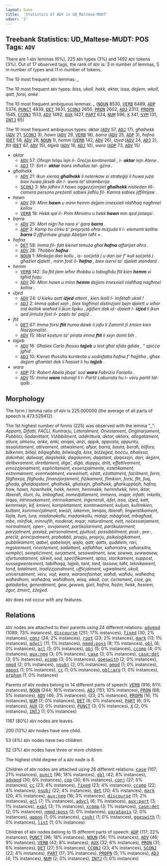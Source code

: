 ```yaml
---
layout: base
title:  'Statistics of ADV in UD_Maltese-MUDT'
udver: '2'
---
```


## Treebank Statistics: UD_Maltese-MUDT: POS Tags: `ADV`

There are 1 `ADV` lemmas (6%), 225 `ADV` types (3%) and 1492 `ADV` tokens (3%).
Out of 17 observed tags, the rank of `ADV` is: 3 in number of lemmas, 5 in number of types and 11 in number of tokens.

The 10 most frequent `ADV` lemmas: <em>_</em>

The 10 most frequent `ADV` types:  <em>biss, ukoll, hekk, aktar, issa, dejjem, wkoll, qatt, forsi, anke</em>

The 10 most frequent ambiguous lemmas: <em>_</em> (<tt><a href="mt_mudt-pos-NOUN.html">NOUN</a></tt> 8530, <tt><a href="mt_mudt-pos-VERB.html">VERB</a></tt> 6489, <tt><a href="mt_mudt-pos-ADP.html">ADP</a></tt> 5374, <tt><a href="mt_mudt-pos-PUNCT.html">PUNCT</a></tt> 4839, <tt><a href="mt_mudt-pos-DET.html">DET</a></tt> 3631, <tt><a href="mt_mudt-pos-SCONJ.html">SCONJ</a></tt> 2650, <tt><a href="mt_mudt-pos-PRON.html">PRON</a></tt> 2602, <tt><a href="mt_mudt-pos-ADJ.html">ADJ</a></tt> 2313, <tt><a href="mt_mudt-pos-PROPN.html">PROPN</a></tt> 1545, <tt><a href="mt_mudt-pos-CCONJ.html">CCONJ</a></tt> 1513, <tt><a href="mt_mudt-pos-ADV.html">ADV</a></tt> 1492, <tt><a href="mt_mudt-pos-AUX.html">AUX</a></tt> 1427, <tt><a href="mt_mudt-pos-PART.html">PART</a></tt> 624, <tt><a href="mt_mudt-pos-NUM.html">NUM</a></tt> 596, <tt><a href="mt_mudt-pos-X.html">X</a></tt> 341, <tt><a href="mt_mudt-pos-SYM.html">SYM</a></tt> 131, <tt><a href="mt_mudt-pos-INTJ.html">INTJ</a></tt> 65)

The 10 most frequent ambiguous types:  <em>aktar</em> (<tt><a href="mt_mudt-pos-ADV.html">ADV</a></tt> 57, <tt><a href="mt_mudt-pos-ADJ.html">ADJ</a></tt> 17), <em>għalhekk</em> (<tt><a href="mt_mudt-pos-ADV.html">ADV</a></tt> 21, <tt><a href="mt_mudt-pos-SCONJ.html">SCONJ</a></tt> 3), <em>hawn</em> (<tt><a href="mt_mudt-pos-ADV.html">ADV</a></tt> 29, <tt><a href="mt_mudt-pos-VERB.html">VERB</a></tt> 18), <em>barra</em> (<tt><a href="mt_mudt-pos-ADV.html">ADV</a></tt> 25, <tt><a href="mt_mudt-pos-ADP.html">ADP</a></tt> 3), <em>ħafna</em> (<tt><a href="mt_mudt-pos-DET.html">DET</a></tt> 58, <tt><a href="mt_mudt-pos-ADV.html">ADV</a></tt> 28, <tt><a href="mt_mudt-pos-NOUN.html">NOUN</a></tt> 1), <em>hemm</em> (<tt><a href="mt_mudt-pos-VERB.html">VERB</a></tt> 142, <tt><a href="mt_mudt-pos-ADV.html">ADV</a></tt> 26), <em>iżjed</em> (<tt><a href="mt_mudt-pos-ADV.html">ADV</a></tt> 24, <tt><a href="mt_mudt-pos-ADJ.html">ADJ</a></tt> 2), <em>ftit</em> (<tt><a href="mt_mudt-pos-DET.html">DET</a></tt> 67, <tt><a href="mt_mudt-pos-ADV.html">ADV</a></tt> 15), <em>tajjeb</em> (<tt><a href="mt_mudt-pos-ADV.html">ADV</a></tt> 16, <tt><a href="mt_mudt-pos-ADJ.html">ADJ</a></tt> 10), <em>wara</em> (<tt><a href="mt_mudt-pos-ADP.html">ADP</a></tt> 73, <tt><a href="mt_mudt-pos-ADV.html">ADV</a></tt> 15)


* <em>aktar</em>
  * <tt><a href="mt_mudt-pos-ADV.html">ADV</a></tt> 57: <em>Oħrajn telqu lejn il- Greċja kontinentali , l- <b>aktar</b> lejn Atene .</em>
  * <tt><a href="mt_mudt-pos-ADJ.html">ADJ</a></tt> 17: <em>Sirt l- <b>aktar</b> trans imħallas tal- gżira .</em>
* <em>għalhekk</em>
  * <tt><a href="mt_mudt-pos-ADV.html">ADV</a></tt> 21: <em>Ikun xieraq <b>għalhekk</b> li nelenkaw xi strateġiji li huwa juża biex huwa jikseb din l- awra ta' stramberija .</em>
  * <tt><a href="mt_mudt-pos-SCONJ.html">SCONJ</a></tt> 3: <em>Ma jidhirx li hawn oġġezzjonijiet <b>għalhekk</b> nistieden lill- camera persons preżenti sabiex jidħlu fil- Kamra sabiex jiffilmjaw .</em>
* <em>hawn</em>
  * <tt><a href="mt_mudt-pos-ADV.html">ADV</a></tt> 29: <em>Minn <b>hawn</b> u minn hemm dejjem irnexxieli nlaħħaq nagħmel kollox .</em>
  * <tt><a href="mt_mudt-pos-VERB.html">VERB</a></tt> 18: <em>Hekk qal il- Prim Ministru u hekk <b>hawn</b> min qed jistaqsi .</em>
* <em>barra</em>
  * <tt><a href="mt_mudt-pos-ADV.html">ADV</a></tt> 25: <em>Mort niġri ħa nara x' ġara <b>barra</b> .</em>
  * <tt><a href="mt_mudt-pos-ADP.html">ADP</a></tt> 3: <em>Kamp hu ċirku b' proprjetà oħra miżjuda li l- elementi kollha <b>barra</b> 0 jiffurmaw grupp Abeljan taħt × .</em>
* <em>ħafna</em>
  * <tt><a href="mt_mudt-pos-DET.html">DET</a></tt> 58: <em>Imma fil- fatt kienet tintuża għal <b>ħafna</b> affarijiet oħra .</em>
  * <tt><a href="mt_mudt-pos-ADV.html">ADV</a></tt> 28: <em>Tħobbni <b>ħafna</b> .</em>
  * <tt><a href="mt_mudt-pos-NOUN.html">NOUN</a></tt> 1: <em>Minkejja dan kollu , is- soċjetà ( u dan isir f' kull soċjetà ) għażlet djalett , minn fost il- <b>ħafna</b> , biex iservi ta' djalett standard .</em>
* <em>hemm</em>
  * <tt><a href="mt_mudt-pos-VERB.html">VERB</a></tt> 142: <em>Sa ftit jiem ieħor tħobbu u tobogħdu ftit kien <b>hemm</b> xi tgħid fuqu .</em>
  * <tt><a href="mt_mudt-pos-ADV.html">ADV</a></tt> 26: <em>Minn hawn u minn <b>hemm</b> dejjem irnexxieli nlaħħaq nagħmel kollox .</em>
* <em>iżjed</em>
  * <tt><a href="mt_mudt-pos-ADV.html">ADV</a></tt> 24: <em>U kieku qatt <b>iżjed</b> attent , kien ikolli l- imfetaħ ukoll !</em>
  * <tt><a href="mt_mudt-pos-ADJ.html">ADJ</a></tt> 2: <em>Imma qabel xejn , biex tagħmel distinzjoni bejn djalett u ieħor irid ikollok wieħed li jkun tipiku , jiġifieri dak id- djalett l- <b>iżjed</b> li jkun qed jintuża fost il- poplu ta' pajjiż .</em>
* <em>ftit</em>
  * <tt><a href="mt_mudt-pos-DET.html">DET</a></tt> 67: <em>Imma forsi <b>ftit</b> huma dawk li jafu li Zammit fi żmien kien Nazzjonalist .</em>
  * <tt><a href="mt_mudt-pos-ADV.html">ADV</a></tt> 15: <em>Ilbist kostum ta' pirata imma <b>ftit</b> li xejn domt bih .</em>
* <em>tajjeb</em>
  * <tt><a href="mt_mudt-pos-ADV.html">ADV</a></tt> 16: <em>Għaliex Carlo jħossu <b>tajjeb</b> u lest għal sfida ġdida , " spiċċa jgħid .</em>
  * <tt><a href="mt_mudt-pos-ADJ.html">ADJ</a></tt> 10: <em>Kienet tħossha kuntenta u sodisfatta ħafna f' ħajjitha , għax dejjem għamlet dak li ħasset li hu <b>tajjeb</b> .</em>
* <em>wara</em>
  * <tt><a href="mt_mudt-pos-ADP.html">ADP</a></tt> 73: <em>Robert Abela jibqa' sod <b>wara</b> Fabrizio Faniello .</em>
  * <tt><a href="mt_mudt-pos-ADV.html">ADV</a></tt> 15: <em>Imma <b>wara</b> ndunajt li l- Partit Laburista hu l- veru partit tal- qalb .</em>

## Morphology

The form / lemma ratio of `ADV` is 225.000000 (the average of all parts of speech is 473.529412).

The 1st highest number of forms (225) was observed with the lemma “_”: <em>Apparti, Difatti, FAĊLI, Kuntrarju, Litteralment, Onestament, Oriġinarjament, Pubbliċi, Sadanittant, Viżibbilment, addirittura, aktar, aktarx, allegatament, allura, almenu, anke, anki, anqas, anzi, appik, apposta, appuntu, assolutament, attivament, attwalment, aħjar, barra, basta, beraħ, bilfors, bilkemm, billejl, bilqiegħda, bilwieqfa, biss, biżżejjed, boċċu, bħalissa, dakinhar, dalwaqt, daqshekk, daqskemm, daqstant, daqsxejn, dari, dejjem, deliberament, direttament, diġa', diġà, doppju, dritt, effettivament, emozzjonalment, espliċitament, essenzjalmente, estetikament, estremament, eventwalment, ewwelnett, eżatt, eżattament, faċilment, ferm, filgħaxija, filgħodu, finanzjarjament, fiżikament, flimkien, forsi, ftit, fuq, għada, għaldaqstant, għalhekk, għalxejn, għalħekk, għarkupptejh, hafna, haw, hawn, hawnhekk, hekk, hemm, hemmekk, hemmhekk, hinn, iktar, ilbieraħ, illum, ilu, imbagħad, immedjatament, immens, imqar, infatti, inkella, inqas, intrinsekament, intrinsikament, inġenerali, isfel, issa, iżjed, katt, kemmxejn, kif, kmieni, kompletament, kontinwament, kuljum, kullimkien, kultant, kummerċjalment, kważi, lakemm, lanqas, lbieraħ, lingwistikament, llejla, llum, lura, madanakollu, madankollu, malajr, mbaghad, mbagħad, mbe, minflok, minnufih, moderat, mqar, naturalment, nett, neċessarjament, normalment, open-, ovvjament, partikolarment, partikularment, parzjalment, pastaż, personalment, pjuttost, possibbilment, post-, pre-, preċiż, prinċipalment, probabbli, propju, proprju, psikoloġikament, pubblikament, qabel, qabelxejn, qajla, qatt, qattx, quddiem, rari, regolarment, riċentement, sadattant, saflaħħar, saħanistra, saħansitra, sempliċi, sempliċiment, serjament, sesswalment, sew, sewwa, sewwasew, sfortunatament, sikwit, sod, speċifikament, spiss, storikament, suppost, sussegwentement, tabilħaqq, tajjeb, tant, tard, tassew, taħt, teknikament, tond, totalment, tradizzjonalment, uffiċjalment, ugwalment, ukoll, universalment, veru, vojt, wara, waranofsinhar, waħdi, waħdu, waħedha, waħedhom, waħedna, waħidhom, wisq, wkoll, ċar, ċertament, ċioè, ġa, ġaladarba, ġeneralment, ġew, ġewwa, ġieli, ħafna, ħażin, ħekk, ħesrem, żgur, żmerċ, żżejjed</em>.

`ADV` does not occur with any features.


## Relations

`ADV` nodes are attached to their parents using 24 different relations: <tt><a href="mt_mudt-dep-advmod.html">advmod</a></tt> (1089; 73% instances), <tt><a href="mt_mudt-dep-discourse.html">discourse</a></tt> (251; 17% instances), <tt><a href="mt_mudt-dep-fixed.html">fixed</a></tt> (30; 2% instances), <tt><a href="mt_mudt-dep-conj.html">conj</a></tt> (24; 2% instances), <tt><a href="mt_mudt-dep-root.html">root</a></tt> (23; 2% instances), <tt><a href="mt_mudt-dep-mark.html">mark</a></tt> (13; 1% instances), <tt><a href="mt_mudt-dep-advcl.html">advcl</a></tt> (11; 1% instances), <tt><a href="mt_mudt-dep-nmod-poss.html">nmod:poss</a></tt> (8; 1% instances), <tt><a href="mt_mudt-dep-obl.html">obl</a></tt> (6; 0% instances), <tt><a href="mt_mudt-dep-acl.html">acl</a></tt> (5; 0% instances), <tt><a href="mt_mudt-dep-obj.html">obj</a></tt> (5; 0% instances), <tt><a href="mt_mudt-dep-ccomp.html">ccomp</a></tt> (4; 0% instances), <tt><a href="mt_mudt-dep-aux-neg.html">aux:neg</a></tt> (3; 0% instances), <tt><a href="mt_mudt-dep-case.html">case</a></tt> (3; 0% instances), <tt><a href="mt_mudt-dep-case-det.html">case:det</a></tt> (3; 0% instances), <tt><a href="mt_mudt-dep-xcomp.html">xcomp</a></tt> (3; 0% instances), <tt><a href="mt_mudt-dep-goeswith.html">goeswith</a></tt> (2; 0% instances), <tt><a href="mt_mudt-dep-nmod.html">nmod</a></tt> (2; 0% instances), <tt><a href="mt_mudt-dep-nsubj.html">nsubj</a></tt> (2; 0% instances), <tt><a href="mt_mudt-dep-amod.html">amod</a></tt> (1; 0% instances), <tt><a href="mt_mudt-dep-appos.html">appos</a></tt> (1; 0% instances), <tt><a href="mt_mudt-dep-cc.html">cc</a></tt> (1; 0% instances), <tt><a href="mt_mudt-dep-obl-arg.html">obl:arg</a></tt> (1; 0% instances), <tt><a href="mt_mudt-dep-orphan.html">orphan</a></tt> (1; 0% instances)

Parents of `ADV` nodes belong to 14 different parts of speech: <tt><a href="mt_mudt-pos-VERB.html">VERB</a></tt> (916; 61% instances), <tt><a href="mt_mudt-pos-NOUN.html">NOUN</a></tt> (244; 16% instances), <tt><a href="mt_mudt-pos-ADJ.html">ADJ</a></tt> (151; 10% instances), <tt><a href="mt_mudt-pos-PRON.html">PRON</a></tt> (68; 5% instances), <tt><a href="mt_mudt-pos-ADV.html">ADV</a></tt> (46; 3% instances),  (23; 2% instances), <tt><a href="mt_mudt-pos-PROPN.html">PROPN</a></tt> (16; 1% instances), <tt><a href="mt_mudt-pos-NUM.html">NUM</a></tt> (7; 0% instances), <tt><a href="mt_mudt-pos-DET.html">DET</a></tt> (6; 0% instances), <tt><a href="mt_mudt-pos-PART.html">PART</a></tt> (6; 0% instances), <tt><a href="mt_mudt-pos-AUX.html">AUX</a></tt> (3; 0% instances), <tt><a href="mt_mudt-pos-PUNCT.html">PUNCT</a></tt> (3; 0% instances), <tt><a href="mt_mudt-pos-X.html">X</a></tt> (2; 0% instances), <tt><a href="mt_mudt-pos-INTJ.html">INTJ</a></tt> (1; 0% instances)

1187 (80%) `ADV` nodes are leaves.

200 (13%) `ADV` nodes have one child.

53 (4%) `ADV` nodes have two children.

52 (3%) `ADV` nodes have three or more children.

The highest child degree of a `ADV` node is 8.

Children of `ADV` nodes are attached using 26 different relations: <tt><a href="mt_mudt-dep-case.html">case</a></tt> (107; 21% instances), <tt><a href="mt_mudt-dep-punct.html">punct</a></tt> (96; 18% instances), <tt><a href="mt_mudt-dep-obl.html">obl</a></tt> (42; 8% instances), <tt><a href="mt_mudt-dep-advmod.html">advmod</a></tt> (30; 6% instances), <tt><a href="mt_mudt-dep-cop.html">cop</a></tt> (30; 6% instances), <tt><a href="mt_mudt-dep-conj.html">conj</a></tt> (27; 5% instances), <tt><a href="mt_mudt-dep-cc.html">cc</a></tt> (23; 4% instances), <tt><a href="mt_mudt-dep-fixed.html">fixed</a></tt> (23; 4% instances), <tt><a href="mt_mudt-dep-ccomp.html">ccomp</a></tt> (22; 4% instances), <tt><a href="mt_mudt-dep-nsubj.html">nsubj</a></tt> (22; 4% instances), <tt><a href="mt_mudt-dep-det.html">det</a></tt> (20; 4% instances), <tt><a href="mt_mudt-dep-mark.html">mark</a></tt> (20; 4% instances), <tt><a href="mt_mudt-dep-aux-neg.html">aux:neg</a></tt> (16; 3% instances), <tt><a href="mt_mudt-dep-discourse.html">discourse</a></tt> (11; 2% instances), <tt><a href="mt_mudt-dep-acl.html">acl</a></tt> (7; 1% instances), <tt><a href="mt_mudt-dep-advcl.html">advcl</a></tt> (6; 1% instances), <tt><a href="mt_mudt-dep-aux-part.html">aux:part</a></tt> (3; 1% instances), <tt><a href="mt_mudt-dep-expl.html">expl</a></tt> (3; 1% instances), <tt><a href="mt_mudt-dep-xcomp.html">xcomp</a></tt> (3; 1% instances), <tt><a href="mt_mudt-dep-case-det.html">case:det</a></tt> (2; 0% instances), <tt><a href="mt_mudt-dep-nmod-poss.html">nmod:poss</a></tt> (2; 0% instances), <tt><a href="mt_mudt-dep-parataxis.html">parataxis</a></tt> (2; 0% instances), <tt><a href="mt_mudt-dep-appos.html">appos</a></tt> (1; 0% instances), <tt><a href="mt_mudt-dep-csubj.html">csubj</a></tt> (1; 0% instances), <tt><a href="mt_mudt-dep-goeswith.html">goeswith</a></tt> (1; 0% instances), <tt><a href="mt_mudt-dep-list.html">list</a></tt> (1; 0% instances)

Children of `ADV` nodes belong to 15 different parts of speech: <tt><a href="mt_mudt-pos-ADP.html">ADP</a></tt> (117; 22% instances), <tt><a href="mt_mudt-pos-PUNCT.html">PUNCT</a></tt> (96; 18% instances), <tt><a href="mt_mudt-pos-NOUN.html">NOUN</a></tt> (56; 11% instances), <tt><a href="mt_mudt-pos-ADV.html">ADV</a></tt> (46; 9% instances), <tt><a href="mt_mudt-pos-VERB.html">VERB</a></tt> (42; 8% instances), <tt><a href="mt_mudt-pos-AUX.html">AUX</a></tt> (32; 6% instances), <tt><a href="mt_mudt-pos-PRON.html">PRON</a></tt> (31; 6% instances), <tt><a href="mt_mudt-pos-DET.html">DET</a></tt> (27; 5% instances), <tt><a href="mt_mudt-pos-CCONJ.html">CCONJ</a></tt> (23; 4% instances), <tt><a href="mt_mudt-pos-SCONJ.html">SCONJ</a></tt> (22; 4% instances), <tt><a href="mt_mudt-pos-PART.html">PART</a></tt> (17; 3% instances), <tt><a href="mt_mudt-pos-PROPN.html">PROPN</a></tt> (5; 1% instances), <tt><a href="mt_mudt-pos-ADJ.html">ADJ</a></tt> (4; 1% instances), <tt><a href="mt_mudt-pos-NUM.html">NUM</a></tt> (2; 0% instances), <tt><a href="mt_mudt-pos-INTJ.html">INTJ</a></tt> (1; 0% instances)

